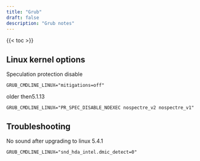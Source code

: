 ```yaml
---
title: "Grub"
draft: false
description: "Grub notes"
---
```


{{< toc >}}

## Linux kernel options

Speculation protection disable

```text
GRUB_CMDLINE_LINUX="mitigations=off"
```

older then5.1.13

```text
GRUB_CMDLINE_LINUX="PR_SPEC_DISABLE_NOEXEC nospectre_v2 nospectre_v1"
```

## Troubleshooting

No sound after upgrading to linux 5.4.1

```text
GRUB_CMDLINE_LINUX="snd_hda_intel.dmic_detect=0"
```

